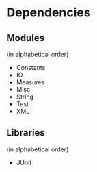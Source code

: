 # Dependencies

## Modules
(in alphabetical order)

* Constants
* IO
* Measures
* Misc
* String
* Test
* XML

## Libraries
(in alphabetical order)

* JUnit
